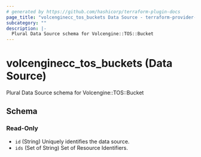 ```yaml
---
# generated by https://github.com/hashicorp/terraform-plugin-docs
page_title: "volcenginecc_tos_buckets Data Source - terraform-provider-volcenginecc"
subcategory: ""
description: |-
  Plural Data Source schema for Volcengine::TOS::Bucket
---
```


# volcenginecc_tos_buckets (Data Source)

Plural Data Source schema for Volcengine::TOS::Bucket



<!-- schema generated by tfplugindocs -->
## Schema

### Read-Only

- `id` (String) Uniquely identifies the data source.
- `ids` (Set of String) Set of Resource Identifiers.

